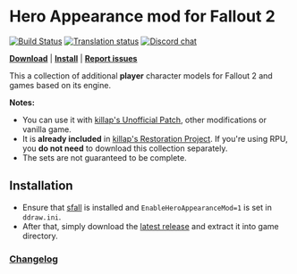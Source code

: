 # Hero Appearance mod for Fallout 2

[![Build Status](https://travis-ci.org/BGforgeNet/Fallout2_Hero_Appearance.svg?branch=master)](https://travis-ci.org/BGforgeNet/Fallout2_Hero_Appearance)
[![Translation status](https://tra.bgforge.net/widgets/fallout/-/hero-appearance/svg-badge.svg)](https://tra.bgforge.net/projects/fallout/hero-appearance/)
[![Discord chat](https://img.shields.io/discord/420268540700917760?logo=discord)](https://discord.gg/4Yqfggm)

[__Download__](https://github.com/BGforgeNet/Fallout2_Hero_Appearance/releases/latest)
| [__Install__](#installation)
| [__Report issues__](https://github.com/BGforgeNet/Fallout2_Hero_Appearance/issues)

This a collection of additional **player** character models for Fallout 2 and games based on its engine.

**Notes:**
- You can use it with [killap's Unofficial Patch](https://github.com/BGforgeNet/Fallout2_Unofficial_Patch), other modifications or vanilla game.
- It is **already included** in [killap's Restoration Project](https://github.com/BGforgeNet/Fallout2_Restoration_Project). If you're using RPU, you **do not need** to download this collection separately.
- The sets are not guaranteed to be complete.

## Installation
- Ensure that [sfall](https://github.com/phobos2077/sfall) is installed and `EnableHeroAppearanceMod=1` is set in `ddraw.ini`.
- After that, simply download the [latest release](https://github.com/BGforgeNet/Fallout2_Hero_Appearance/releases/latest) and extract it into game directory.

### [Changelog](docs/changelog.md)

